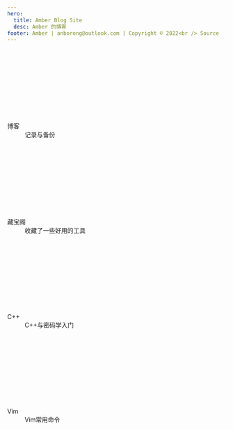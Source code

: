 ```yaml
---
hero:
  title: Amber Blog Site
  desc: Amber 的博客
footer: Amber | anborong@outlook.com | Copyright © 2022<br /> Source  [Github](https://github.com/AmberAAA/blog)
---
```


<style>
  dl .icon {
    font-size: 45px;
    margin-bottom: 16px;
  }

  a {
    color: inherit !important;
    text-decoration: inherit !important;
    cursor: pointer !important;
  }

.__dumi-default-layout-features > dl a dt {
  color: unset;
  text-decoration: inherit !important;
  opacity: unset;
}

.__dumi-default-layout-features > dl a dt:hover {
  opacity: unset;
}
</style>

<div class="__dumi-default-layout-features">
  <dl>
    <a href="/blog">
      <svg class="icon" aria-hidden="true"><use xlink:href="#icon-tools"> </use></svg>
      <dt>博客</dt>
      <dd>记录与备份</dd>
    </a>
  </dl>
  <dl>
    <a href="/treasure">
      <svg class="icon" aria-hidden="true"><use xlink:href="#icon-Treasure"> </use></svg>
      <dt>藏宝阁</dt>
      <dd>收藏了一些好用的工具</dd>
    </a>
  </dl>
  <dl>
    <a href="/cpp">
      <svg class="icon" aria-hidden="true"><use xlink:href="#icon-cpp"> </use></svg>
      <dt>C++</dt>
      <dd>C++与密码学入门</dd>
    </a>
  </dl> 
  <dl>
    <a href="/vim">
      <svg class="icon" aria-hidden="true"><use xlink:href="#icon-vim"> </use></svg>
      <dt>Vim</dt>
      <dd>Vim常用命令</dd>
    </a>
  </dl> 
</div>
